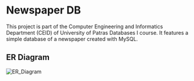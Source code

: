 # Newspaper DB
 This project is part of the Computer Engineering and Informatics Department (CEID) of University of Patras Databases I course. It features a simple database of a newspaper created with MySQL.

## ER Diagram
![ER_Diagram](https://i.ibb.co/zRYJLkz/Picture2.png)
